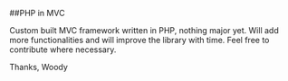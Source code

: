 ##PHP in MVC

Custom built MVC framework written in PHP, nothing major yet.
Will add more functionalities and will improve the library with time.
Feel free to contribute where necessary.

Thanks,
Woody
